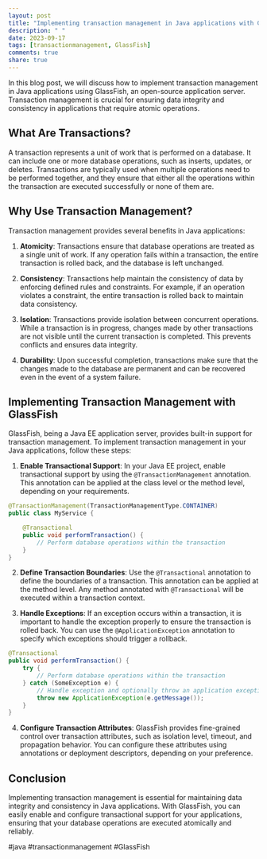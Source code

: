 ```yaml
---
layout: post
title: "Implementing transaction management in Java applications with GlassFish"
description: " "
date: 2023-09-17
tags: [transactionmanagement, GlassFish]
comments: true
share: true
---
```


In this blog post, we will discuss how to implement transaction management in Java applications using GlassFish, an open-source application server. Transaction management is crucial for ensuring data integrity and consistency in applications that require atomic operations.

## What Are Transactions?

A transaction represents a unit of work that is performed on a database. It can include one or more database operations, such as inserts, updates, or deletes. Transactions are typically used when multiple operations need to be performed together, and they ensure that either all the operations within the transaction are executed successfully or none of them are.

## Why Use Transaction Management?

Transaction management provides several benefits in Java applications:

1. **Atomicity**: Transactions ensure that database operations are treated as a single unit of work. If any operation fails within a transaction, the entire transaction is rolled back, and the database is left unchanged.

2. **Consistency**: Transactions help maintain the consistency of data by enforcing defined rules and constraints. For example, if an operation violates a constraint, the entire transaction is rolled back to maintain data consistency.

3. **Isolation**: Transactions provide isolation between concurrent operations. While a transaction is in progress, changes made by other transactions are not visible until the current transaction is completed. This prevents conflicts and ensures data integrity.

4. **Durability**: Upon successful completion, transactions make sure that the changes made to the database are permanent and can be recovered even in the event of a system failure.

## Implementing Transaction Management with GlassFish

GlassFish, being a Java EE application server, provides built-in support for transaction management. To implement transaction management in your Java applications, follow these steps:

1. **Enable Transactional Support**: In your Java EE project, enable transactional support by using the `@TransactionManagement` annotation. This annotation can be applied at the class level or the method level, depending on your requirements.

```java
@TransactionManagement(TransactionManagementType.CONTAINER)
public class MyService {

    @Transactional
    public void performTransaction() {
        // Perform database operations within the transaction
    }
}
```

2. **Define Transaction Boundaries**: Use the `@Transactional` annotation to define the boundaries of a transaction. This annotation can be applied at the method level. Any method annotated with `@Transactional` will be executed within a transaction context.

3. **Handle Exceptions**: If an exception occurs within a transaction, it is important to handle the exception properly to ensure the transaction is rolled back. You can use the `@ApplicationException` annotation to specify which exceptions should trigger a rollback.

```java
@Transactional
public void performTransaction() {
    try {
        // Perform database operations within the transaction
    } catch (SomeException e) {
        // Handle exception and optionally throw an application exception for rollback
        throw new ApplicationException(e.getMessage());
    }
}
```

4. **Configure Transaction Attributes**: GlassFish provides fine-grained control over transaction attributes, such as isolation level, timeout, and propagation behavior. You can configure these attributes using annotations or deployment descriptors, depending on your preference.

## Conclusion

Implementing transaction management is essential for maintaining data integrity and consistency in Java applications. With GlassFish, you can easily enable and configure transactional support for your applications, ensuring that your database operations are executed atomically and reliably.

#java #transactionmanagement #GlassFish